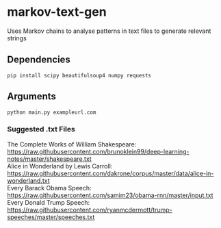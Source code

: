 # markov-text-gen
Uses Markov chains to analyse patterns in text files to generate relevant strings
## Dependencies
`pip install scipy beautifulsoup4 numpy requests`
## Arguments
`python main.py exampleurl.com`
### Suggested .txt Files
The Complete Works of William Shakespeare: https://raw.githubusercontent.com/brunoklein99/deep-learning-notes/master/shakespeare.txt<br>
Alice in Wonderland by Lewis Carroll: https://raw.githubusercontent.com/dakrone/corpus/master/data/alice-in-wonderland.txt<br>
Every Barack Obama Speech: https://raw.githubusercontent.com/samim23/obama-rnn/master/input.txt<br>
Every Donald Trump Speech: https://raw.githubusercontent.com/ryanmcdermott/trump-speeches/master/speeches.txt

